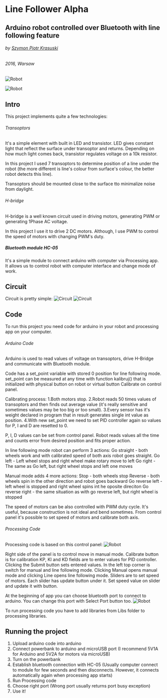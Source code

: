 # Line Follower Alpha
## Arduino robot controlled over Bluetooth with line following feature
###### by [Szymon Piotr Krasuski](https://github.com/Dysproz) 
###### 2016, Warsaw

![Robot](https://github.com/Dysproz/LineFollowerAlpha/blob/master/Photos/robot1.jpg)

![Robot](https://github.com/Dysproz/LineFollowerAlpha/blob/master/Photos/robot3.jpg)

## Intro

This project implements quite a few technologies:

###### Transoptors

It's a simple element with built in LED and transistor.
LED gives constant light that reflect the surface under transoptor and returns. Depending on how much light comes back, transistor regulates voltage on a 10k resistor.

In this project I used 7 transoptors to determine position of a line under the robot (the more different is line's colour from surface's colour, the better robot detects this line).

Transoptors should be mounted close to the surface tto minimalize noise from daylight.

###### H-bridge

H-bridge is a well known circuit used in driving motors, generating PWM or generating 1Phase AC voltage.

In this project I use it to drive 2 DC motors.
Although, I use PWM to control the speed of motors with changing PWM's duty.

##### Bluetooth module HC-05

It's a simple module to connect arduino with computer via Processing app. It allows us to control robot with computer interface and change mode of work.

## Circuit
Circuit is pretty simple:
![Circuit](https://github.com/Dysproz/LineFollowerAlpha/blob/master/Photos/robot4.jpg)
![Circuit](https://github.com/Dysproz/LineFollowerAlpha/blob/master/Photos/schema.png)

## Code

To run this project you need code for arduino in your robot and processing app on your computer.

###### Arduino Code

Arduino is used to read values of voltage on transoptors, drive H-Bridge and communicate with Bluetooth module.

Code has a set_point variable with stored 0 position for line following mode.
set_point can be measured at any time with function kalibruj() that is initialized with physical button on robot or virtual button Calibrate on control panel.

Calibrating process:
1.Both motors stop.
2.Robot reads 50 times values of transoptors and then finds out average value (it's really sensitive and sometimes values may be too big or too small).
3.Every sensor has it's weight declared in program that in result generates single int value as position.
4.With new set_point we need to set PID controller again so values for P, I and D are resetted to 0.

P, I, D values can be set from control panel.
Robot reads values all the time and counts error from desired position and fits proper action.

In line following mode robot can perform 3 actions:
Go straight - both wheels work and with calibrated speed of both axis robot goes straight.
Go left - Left wheel stops and right wheel make rotary move to left
Go right - The same as Go left, but right wheel stops and left one moves

Manual mode adds 4 more actions:
Stop - both wheels stop
Reverse - both wheels spin in the other direction and robot goes backward
Go reverse left - left wheel is stopped and right wheel spins int he oposite direciton
Go reverse right - the same situation as with go reverse left, but right wheel is stopped

The speed of motors can be also controlled with PWM duty cycle.
It's useful, because construction is not ideal and bend sometimes.
From control panel it's possible to set speed of motors and calibrate both axis.

###### Processing Code

Processing code is based on this control panel:
![Robot](https://github.com/Dysproz/LineFollowerAlpha/blob/master/Photos/menu.PNG)

Right side of the panel is to control move in manual mode.
Calibrate button is for calibration
KP, KI and KD fields are to enter values for PID controller. Clicking the Submit button sets entered values.
In the left top corner is switch for manual and line following mode. Clicking Manual opens manual mode and clicking Line opens line following mode.
Sliders are to set speed of motors. Each slider has update button under it. Set speed value on slider and update it with button.

At the beginning of app you can choose bluetooth port to connect to arduino. You can change this port with Select Port button too.
![Robot](https://github.com/Dysproz/LineFollowerAlpha/blob/master/Photos/port.PNG)

To run processing code you have to add libraries from Libs folder to processing libraries.


## Running the project

1. Upload arduino code into arduino
2. Connect powerbank to arduino and microUSB port (I recommend 5V1A for Arduino and 5V2A for motors via microUSB)
3. Turn on the powerbank
4. Establish bluetooth connection with HC-05 (Usually computer connect to module for few seconds and then disconnects. However, it connects automatically again when processing app starts)
5. Run Processing code
6. Choose right port (Wrong port usually returns port busy exception)
7. Use it!
